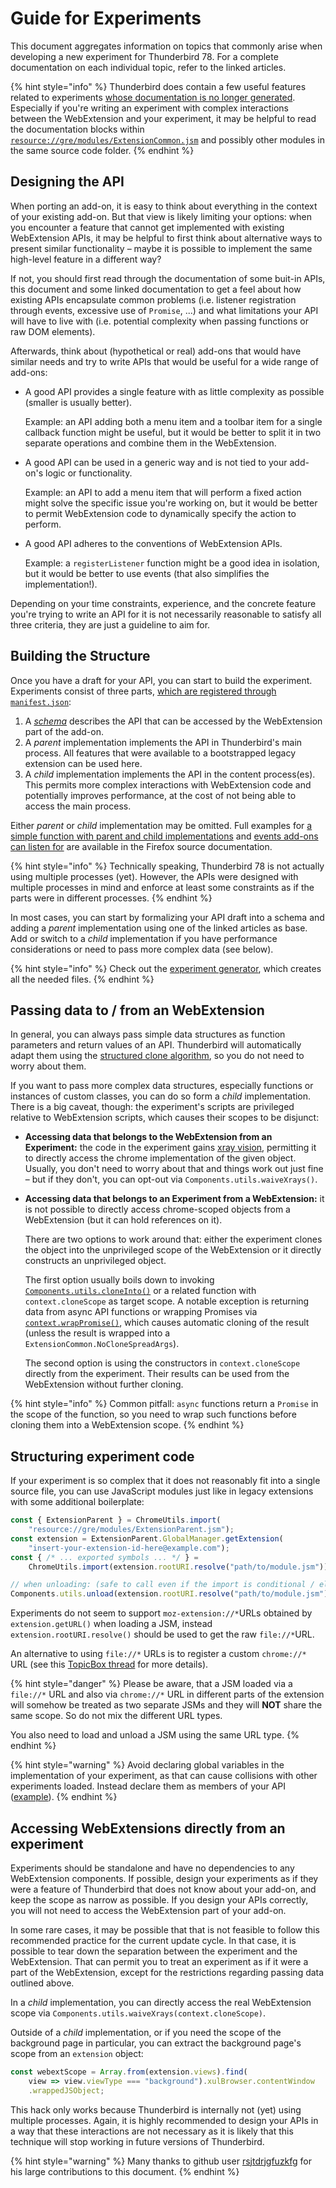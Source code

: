 # Guide for Experiments

This document aggregates information on topics that commonly arise when developing a new experiment for Thunderbird 78. For a complete documentation on each individual topic, refer to the linked articles.

{% hint style="info" %}
Thunderbird does contain a few useful features related to experiments [whose documentation is no longer generated](https://bugzilla.mozilla.org/show_bug.cgi?id=1556460#c23). Especially if you're writing an experiment with complex interactions between the WebExtension and your experiment, it may be helpful to read the documentation blocks within [`resource://gre/modules/ExtensionCommon.jsm`](https://hg.mozilla.org/mozilla-central/file/tip/toolkit/components/extensions/ExtensionCommon.jsm) and possibly other modules in the same source code folder.
{% endhint %}

## Designing the API

When porting an add-on, it is easy to think about everything in the context of your existing add-on. But that view is likely limiting your options: when you encounter a feature that cannot get implemented with existing WebExtension APIs, it may be helpful to first think about alternative ways to present similar functionality – maybe it is possible to implement the same high-level feature in a different way?

If not, you should first read through the documentation of some buit-in APIs, this document and some linked documentation to get a feel about how existing APIs encapsulate common problems \(i.e. listener registration through events, excessive use of `Promise`, ...\) and what limitations your API will have to live with \(i.e. potential complexity when passing functions or raw DOM elements\).

Afterwards, think about \(hypothetical or real\) add-ons that would have similar needs and try to write APIs that would be useful for a wide range of add-ons:

* A good API provides a single feature with as little complexity as possible \(smaller is usually better\).

  Example: an API adding both a menu item and a toolbar item for a single callback function might be useful, but it would be better to split it in two separate operations and combine them in the WebExtension.

* A good API can be used in a generic way and is not tied to your add-on's logic or functionality.

  Example: an API to add a menu item that will perform a fixed action might solve the specific issue you're working on, but it would be better to permit WebExtension code to dynamically specify the action to perform.

* A good API adheres to the conventions of WebExtension APIs.

  Example: a `registerListener` function might be a good idea in isolation, but it would be better to use events \(that also simplifies the implementation!\).

Depending on your time constraints, experience, and the concrete feature you're trying to write an API for it is not necessarily reasonable to satisfy all three criteria, they are just a guideline to aim for.

## Building the Structure

Once you have a draft for your API, you can start to build the experiment. Experiments consist of three parts, [which are registered through `manifest.json`](https://firefox-source-docs.mozilla.org/toolkit/components/extensions/webextensions/basics.html#webextensions-experiments):

1. A [_schema_](https://firefox-source-docs.mozilla.org/toolkit/components/extensions/webextensions/schema.html) describes the API that can be accessed by the WebExtension part of the add-on.
2. A _parent_ implementation implements the API in Thunderbird's main process. All features that were available to a bootstrapped legacy extension can be used here.
3. A _child_ implementation implements the API in the content process\(es\). This permits more complex interactions with WebExtension code and potentially improves performance, at the cost of not being able to access the main process.

Either _parent_ or _child_ implementation may be omitted. Full examples for [a simple function with parent and child implementations](https://firefox-source-docs.mozilla.org/toolkit/components/extensions/webextensions/functions.html) and [events add-ons can listen for](https://firefox-source-docs.mozilla.org/toolkit/components/extensions/webextensions/events.html) are available in the Firefox source documentation.

{% hint style="info" %}
Technically speaking, Thunderbird 78 is not actually using multiple processes \(yet\). However, the APIs were designed with multiple processes in mind and enforce at least some constraints as if the parts were in different processes.
{% endhint %}

In most cases, you can start by formalizing your API draft into a schema and adding a _parent_ implementation using one of the linked articles as base. Add or switch to a _child_ implementation if you have performance considerations or need to pass more complex data \(see below\).

{% hint style="info" %}
Check out the [experiment generator](https://darktrojan.github.io/generator/generator.html), which creates all the needed files.
{% endhint %}

## Passing data to / from an WebExtension

In general, you can always pass simple data structures as function parameters and return values of an API. Thunderbird will automatically adapt them using the [structured clone algorithm](https://developer.mozilla.org/en-US/docs/Web/API/Web_Workers_API/Structured_clone_algorithm), so you do not need to worry about them.

If you want to pass more complex data structures, especially functions or instances of custom classes, you can do so form a _child_ implementation. There is a big caveat, though: the experiment's scripts are privileged relative to WebExtension scripts, which causes their scopes to be disjunct:

* **Accessing data that belongs to the WebExtension from an Experiment:** the code in the experiment gains [xray vision](https://developer.mozilla.org/en-US/docs/Mozilla/Tech/Xray_vision), permitting it to directly access the chrome implementation of the given object. Usually, you don't need to worry about that and things work out just fine – but if they don't, you can opt-out via `Components.utils.waiveXrays()`.
* **Accessing data that belongs to an Experiment from a WebExtension:** it is not possible to directly access chrome-scoped objects from a WebExtension \(but it can hold references on it\).

  There are two options to work around that: either the experiment clones the object into the unprivileged scope of the WebExtension or it directly constructs an unprivileged object.

  The first option usually boils down to invoking [`Components.utils.cloneInto()`](https://developer.mozilla.org/en-US/docs/Mozilla/Tech/XPCOM/Language_Bindings/Components.utils.cloneInto) or a related function with `context.cloneScope` as target scope. A notable exception is returning data from async API functions or wrapping Promises via [`context.wrapPromise()`](https://firefox-source-docs.mozilla.org/toolkit/components/extensions/webextensions/reference.html#BaseContext.wrapPromise), which causes automatic cloning of the result \(unless the result is wrapped into a `ExtensionCommon.NoCloneSpreadArgs`\).

  The second option is using the constructors in `context.cloneScope` directly from the experiment. Their results can be used from the WebExtension without further cloning.

{% hint style="info" %}
Common pitfall: `async` functions return a `Promise` in the scope of the function, so you need to wrap such functions before cloning them into a WebExtension scope.
{% endhint %}

## Structuring experiment code

If your experiment is so complex that it does not reasonably fit into a single source file, you can use JavaScript modules just like in legacy extensions with some additional boilerplate:

```javascript
const { ExtensionParent } = ChromeUtils.import(
    "resource://gre/modules/ExtensionParent.jsm");
const extension = ExtensionParent.GlobalManager.getExtension(
    "insert-your-extension-id-here@example.com");
const { /* ... exported symbols ... */ } =
    ChromeUtils.import(extension.rootURI.resolve("path/to/module.jsm"));

// when unloading: (safe to call even if the import is conditional / elsewhere!)
Components.utils.unload(extension.rootURI.resolve("path/to/module.jsm"));
```

Experiments do not seem to support `moz-extension://*`URLs obtained by `extension.getURL()` when loading a JSM, instead `extension.rootURI.resolve()` should be used to get the raw `file://*`URL.

An alternative to using `file://*` URLs is to register a custom `chrome://*` URL \(see this [TopicBox thread](https://thunderbird.topicbox.com/groups/addons/T9ec97ac794c127a2-M3358fc3e5647c0f0c8243d02/using-ctypes-chromeworker-in-webextension-experiment) for more details\).

{% hint style="danger" %}
Please be aware, that a JSM loaded via a `file://*` URL and also via `chrome://*` URL in different parts of the extension will somehow be treated as two separate JSMs and they will **NOT** share the same scope. So do not mix the different URL types.

You also need to load and unload a JSM using the same URL type.
{% endhint %}

{% hint style="warning" %}
Avoid declaring global variables in the implementation of your experiment, as that can cause collisions with other experiments loaded. Instead declare them as members of your API \([example](https://github.com/jobisoft/quicktext/blob/pro/content/api/ConversionHelper/implementation.js)\).
{% endhint %}

## Accessing WebExtensions directly from an experiment

Experiments should be standalone and have no dependencies to any WebExtension components. If possible, design your experiments as if they were a feature of Thunderbird that does not know about your add-on, and keep the scope as narrow as possible. If you design your APIs correctly, you will not need to access the WebExtension part of your add-on.

In some rare cases, it may be possible that that is not feasible to follow this recommended practice for the current update cycle. In that case, it is possible to tear down the separation between the experiment and the WebExtension. That can permit you to treat an experiment as if it were a part of the WebExtension, except for the restrictions regarding passing data outlined above.

In a _child_ implementation, you can directly access the real WebExtension scope via `Components.utils.waiveXrays(context.cloneScope)`.

Outside of a _child_ implementation, or if you need the scope of the background page in particular, you can extract the background page's scope from an `extension` object:

```javascript
const webextScope = Array.from(extension.views).find(
    view => view.viewType === "background").xulBrowser.contentWindow
    .wrappedJSObject;
```

This hack only works because Thunderbird is internally not \(yet\) using multiple processes. Again, it is highly recommended to design your APIs in a way that these interactions are not necessary as it is likely that this technique will stop working in future versions of Thunderbird.

{% hint style="warning" %}
Many thanks to github user [rsjtdrjgfuzkfg](https://github.com/rsjtdrjgfuzkfg) for his large contributions to this document.
{% endhint %}

